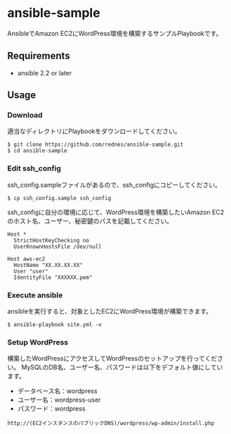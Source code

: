 # ansible-sample

AnsibleでAmazon EC2にWordPress環境を構築するサンプルPlaybookです。

## Requirements
- ansible 2.2 or later

## Usage

### Download
適当なディレクトリにPlaybookをダウンロードしてください。

```
$ git clone https://github.com/rednes/ansible-sample.git
$ cd ansible-sample
```

### Edit ssh_config

ssh_config.sampleファイルがあるので、ssh_configにコピーしてください。
```
$ cp ssh_config.sample ssh_config
```

ssh_configに自分の環境に応じて、WordPress環境を構築したいAmazon EC2のホスト名、ユーザー、秘密鍵のパスを記載してください。

```
Host *
  StrictHostKeyChecking no
  UserKnownHostsFile /dev/null

Host aws-ec2
  HostName "XX.XX.XX.XX"
  User "user"
  IdentityFile "XXXXXX.pem"
```

### Execute ansible

ansibleを実行すると、対象としたEC2にWordPress環境が構築できます。

```
$ ansible-playbook site.yml -v
```

### Setup WordPress

構築したWordPressにアクセスしてWordPressのセットアップを行ってください。
MySQLのDB名、ユーザー名、パスワードは以下をデフォルト値にしています。

* データベース名：wordpress
* ユーザー名：wordpress-user
* パスワード：wordpress

```
http://(EC2インスタンスのパブリックDNS)/wordpress/wp-admin/install.php
```